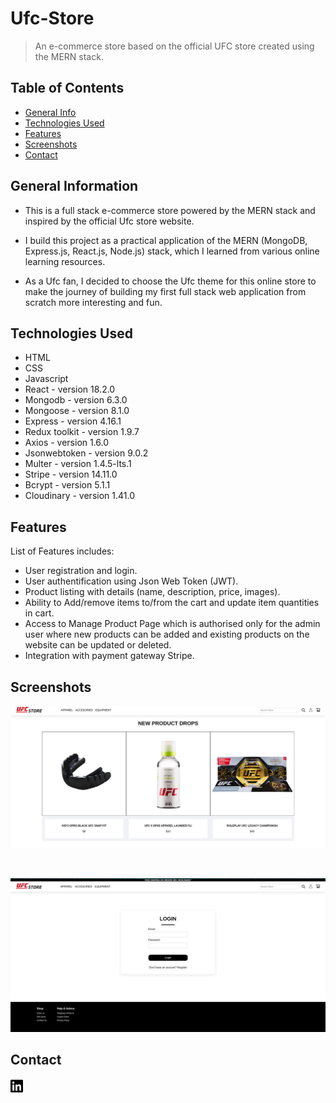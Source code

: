 # Ufc-Store
> An e-commerce store based on the official UFC store  created using the MERN stack.
 

## Table of Contents
* [General Info](#general-information)
* [Technologies Used](#technologies-used)
* [Features](#features)
* [Screenshots](#screenshots)
* [Contact](#contact)



## General Information
- This is a full stack e-commerce store powered by the MERN stack and inspired by the official Ufc store website.

- I build this project as a practical application of the MERN (MongoDB, Express.js, React.js, Node.js) stack, which I learned from  various online learning resources.

- As a Ufc fan, I decided to choose the Ufc theme for this online store to make the journey of building my first full stack web application from scratch more interesting and fun.


## Technologies Used
- HTML
- CSS
- Javascript
- React - version 18.2.0
- Mongodb - version 6.3.0
- Mongoose - version 8.1.0
- Express - version 4.16.1
- Redux toolkit - version 1.9.7
- Axios - version 1.6.0
- Jsonwebtoken - version 9.0.2
- Multer - version 1.4.5-lts.1
- Stripe - version 14.11.0
- Bcrypt - version 5.1.1
- Cloudinary - version 1.41.0




## Features
List of Features includes:
- User registration and login.
- User authentification using Json Web Token (JWT).
- Product listing with details (name, description, price, images).
- Ability to Add/remove items to/from the cart and update item quantities in cart.
- Access to  Manage Product Page which is authorised only for the admin user where new products can be added and          existing products on the website can be updated or deleted.
- Integration with payment gateway Stripe.



## Screenshots
![Example screenshot - HomePage](./ReadMe-IconsAndPics/ScreenshotHomePage.png)

<br>

![Example screenshot - LoginPage](./ReadMe-IconsAndPics/ScreenshotLoginPage.png)






## Contact
[<img src="./ReadMe-IconsAndPics/linkedin.svg" width="20">](https://www.linkedin.com/in/keshav0799)

